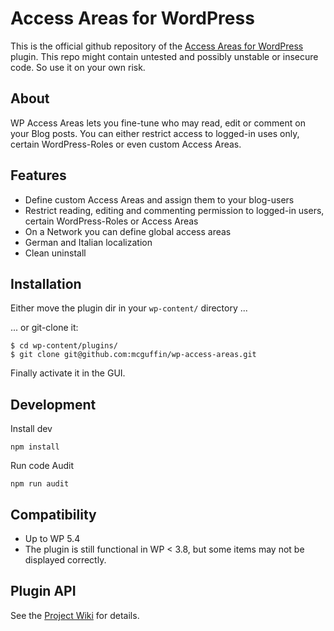 Access Areas for WordPress
==========================

This is the official github repository of the [Access Areas for WordPress](http://wordpress.org/plugins/wp-access-areas/)
plugin. This repo might contain untested and possibly unstable or insecure code. So use it on your own risk.

About
-----
WP Access Areas lets you fine-tune who may read, edit or comment on your Blog posts.
You can either restrict access to logged-in uses only, certain WordPress-Roles or
even custom Access Areas.

Features
--------
- Define custom Access Areas and assign them to your blog-users
- Restrict reading, editing and commenting permission to logged-in users, certain WordPress-Roles or Access Areas
- On a Network you can define global access areas
- German and Italian localization
- Clean uninstall

Installation
------------
Either move the plugin dir in your `wp-content/` directory ...

... or git-clone it:
```
$ cd wp-content/plugins/
$ git clone git@github.com:mcguffin/wp-access-areas.git
```

Finally activate it in the GUI.

Development
-----------
Install dev
```
npm install
```


Run code Audit
```
npm run audit
```

Compatibility
-------------
- Up to WP 5.4
- The plugin is still functional in WP < 3.8, but some items may not be displayed correctly.

Plugin API
----------
See the [Project Wiki](../../wiki/) for details.
